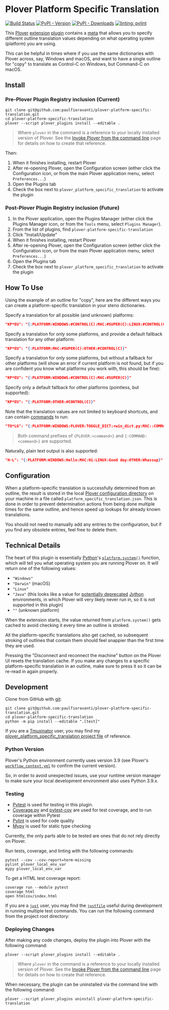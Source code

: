 # Plover Platform Specific Translation

[![Build Status][Build Status image]][Build Status url] [![PyPI - Version][PyPI version image]][PyPI url] [![PyPI - Downloads][PyPI downloads image]][PyPI url] [![linting: pylint][linting image]][linting url]

This [Plover][] [extension][] [plugin][] contains a [meta][] that allows you to
specify different outline translation values depending on what operating system
(platform) you are using.

This can be helpful in times where if you use the same dictionaries with Plover
across, say, Windows and macOS, and want to have a single outline for "copy" to
translate as Control-C on Windows, but Command-C on macOS.

## Install

### Pre-Plover Plugin Registry inclusion (Current)

```console
git clone git@github.com:paulfioravanti/plover-platform-specific-translation.git
cd plover-platform-specific-translation
plover --script plover_plugins install --editable .
```

> Where `plover` in the command is a reference to your locally installed version
> of Plover. See the [Invoke Plover from the command line][] page for details on
> how to create that reference.

Then:

1. When it finishes installing, restart Plover
2. After re-opening Plover, open the Configuration screen (either click the
   Configuration icon, or from the main Plover application menu, select
   `Preferences...`)
3. Open the Plugins tab
4. Check the box next to `plover_platform_specific_translation` to activate the
   plugin

### Post-Plover Plugin Registry inclusion (Future)

1. In the Plover application, open the Plugins Manager (either click the Plugins
   Manager icon, or from the `Tools` menu, select `Plugins Manager`).
2. From the list of plugins, find `plover-platform-specific-translation`
3. Click "Install/Update"
4. When it finishes installing, restart Plover
5. After re-opening Plover, open the Configuration screen (either click the
   Configuration icon, or from the main Plover application menu, select
   `Preferences...`)
6. Open the Plugins tab
7. Check the box next to `plover_platform_specific_translation` to activate the
   plugin

## How To Use

Using the example of an outline for "copy", here are the different ways you can
create a platform-specific translation in your steno dictionaries.

Specify a translation for all possible (and unknown) platforms:

```json
"KP*EU": "{:PLATFORM:WINDOWS:#CONTROL(C):MAC:#SUPER(C):LINUX:#CONTROL(C):OTHER:#CONTROL(C)}"
```

Specify a translation for only some platforms, and provide a default fallback
translation for any other platform:

```json
"KP*EU": "{:PLATFORM:MAC:#SUPER(C):OTHER:#CONTROL(C)}"
```

Specify a translation for only some platforms, but without a fallback for other
platforms (will show an error if current platform is not found, but if you are
confident you know what platforms you work with, this should be fine):

```json
"KP*EU": "{:PLATFORM:WINDOWS:#CONTROL(C):MAC:#SUPER(C)}"
```

Specify only a default fallback for other platforms (pointless, but supported):

```json
"KP*EU": "{:PLATFORM:OTHER:#CONTROL(C)}"
```

Note that the translation values are not limited to keyboard shortcuts, and can
contain [commands][] to run:

```json
"TO*LG": "{:PLATFORM:WINDOWS:PLOVER:TOGGLE_DICT:+win_dict.py:MAC::COMMAND:TOGGLE_DICT:+mac_dict.py}"
```

> Both command prefixes of `{PLOVER:<command>}` and `{:COMMAND:<command>}` are
> supported.

Naturally, plain text output is also supported:

```json
"H-L": "{:PLATFORM:WINDOWS:Hello:MAC:Hi:LINUX:Good day:OTHER:Whassup}"
```

## Configuration

When a platform-specific translation is successfully determined from an outline,
the result is stored in the local [Plover configuration directory][] on your
machine in a file called `platform_specific_translation.json`. This is done in
order to prevent determination actions from being done multiple times for the
same outline, and hence speed up lookups for already known translations.

You should not need to manually add any entries to the configuration, but if you
find any obsolete entries, feel free to delete them.

## Technical Details

The heart of this plugin is essentially [Python][]'s [`platform.system()`][]
function, which will tell you what operating system you are running Plover on.
It will return one of the following values:

- `"Windows"`
- `"Darwin"` (macOS)
- `"Linux"`
- `"Java"` (this looks like a value for [potentially deprecated][] [Jython][]
  environments, in which Plover will very likely never run in, so it is not
  supported in this plugin)
- `""` (unknown platform)

When the extension starts, the value returned from `platform.system()` gets
cached to avoid checking it every time an outline is stroked.

All the platform-specific translations also get cached, so subsequent stroking
of outlines that contain them should feel snappier than the first time they are
used.

Pressing the "Disconnect and reconnect the machine" button on the Plover UI
resets the translation cache. If you make any changes to a specific
platform-specific translation in an outline, make sure to press it so it can
be re-read in again properly.

## Development

Clone from GitHub with [git][]:

```console
git clone git@github.com:paulfioravanti/plover-platform-specific-translation.git
cd plover-platform-specific-translation
python -m pip install --editable ".[test]"
```

If you are a [Tmuxinator][] user, you may find my
[plover_platform_specific_translation project file][] of reference.

### Python Version

Plover's Python environment currently uses version 3.9 (see Plover's
[`workflow_context.yml`][] to confirm the current version).

So, in order to avoid unexpected issues, use your runtime version manager to
make sure your local development environment also uses Python 3.9.x.

### Testing

- [Pytest][] is used for testing in this plugin.
- [Coverage.py][] and [pytest-cov][] are used for test coverage, and to run
  coverage within Pytest
- [Pylint][] is used for code quality
- [Mypy][] is used for static type checking

Currently, the only parts able to be tested are ones that do not rely directly
on Plover.

Run tests, coverage, and linting with the following commands:

```console
pytest --cov --cov-report=term-missing
pylint plover_local_env_var
mypy plover_local_env_var
```

To get a HTML test coverage report:

```console
coverage run --module pytest
coverage html
open htmlcov/index.html
```

If you are a [`just`][] user, you may find the [`justfile`][] useful during
development in running multiple test commands. You can run the following command
from the project root directory:

### Deploying Changes

After making any code changes, deploy the plugin into Plover with the following
command:

```console
plover --script plover_plugins install --editable .
```

> Where `plover` in the command is a reference to your locally installed version
> of Plover. See the [Invoke Plover from the command line][] page for details on
> how to create that reference.

When necessary, the plugin can be uninstalled via the command line with the
following command:

```console
plover --script plover_plugins uninstall plover-platform-specific-translation
```

[Build Status image]: https://github.com/paulfioravanti/plover-platform-specific-translation/actions/workflows/ci.yml/badge.svg
[Build Status url]: https://github.com/paulfioravanti/plover-platform-specific-translation/actions/workflows/ci.yml
[commands]: https://plover.readthedocs.io/en/latest/plugin-dev/commands.html
[Coverage.py]: https://github.com/nedbat/coveragepy
[extension]: https://plover.readthedocs.io/en/latest/plugin-dev/extensions.html
[git]: https://git-scm.com/
[Invoke Plover from the command line]: https://github.com/openstenoproject/plover/wiki/Invoke-Plover-from-the-command-line
[`just`]: https://github.com/casey/just
[`justfile`]: ./test/justfile
[Jython]: https://www.jython.org/
[linting image]: https://img.shields.io/badge/linting-pylint-yellowgreen
[linting url]: https://github.com/pylint-dev/pylint
[meta]: https://plover.readthedocs.io/en/latest/plugin-dev/metas.html
[my steno dictionaries]: https://github.com/paulfioravanti/steno-dictionaries
[Mypy]: https://github.com/python/mypy
[`platform.system()`]: https://docs.python.org/3/library/platform.html#platform.system
[Plover]: https://www.openstenoproject.org/
[Plover configuration directory]: https://plover.readthedocs.io/en/latest/api/oslayer_config.html#plover.oslayer.config.CONFIG_DIR
[plover_platform_specific_translation project file]: https://github.com/paulfioravanti/dotfiles/blob/master/tmuxinator/plover_platform_specific_translation.yml
[plugin]: https://plover.readthedocs.io/en/latest/plugins.html#types-of-plugins
[potentially deprecated]: https://discuss.python.org/t/lets-deprecate-platform-system-java/48026/4
[Pylint]: https://github.com/pylint-dev/pylint
[PyPI downloads image]:https://img.shields.io/pypi/dm/plover-platform-specific-translation
[PyPI version image]: https://img.shields.io/pypi/v/plover-platform-specific-translation
[PyPI url]: https://pypi.org/project/plover-platform-specific-translation/
[Pytest]: https://pytest.org/
[pytest-cov]: https://github.com/pytest-dev/pytest-cov/
[Python]: https://www.python.org/
[Tmuxinator]: https://github.com/tmuxinator/tmuxinator
[`workflow_context.yml`]: https://github.com/openstenoproject/plover/blob/master/.github/workflows/ci/workflow_context.yml
